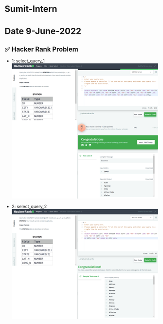 # Sumit-Intern

# Date 9-June-2022


## ✅ Hacker Rank Problem
- 1: select_query_1
![Alt text](weather-observation-station-8-problem.png?raw="True")



- 2: select_query_2
![Alt text](weather-observation-station-6.png?raw="True")
